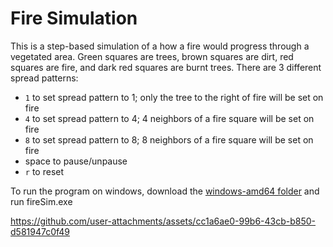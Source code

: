 # Fire Simulation
This is a step-based simulation of a how a fire would progress through a vegetated area. Green squares are trees, brown squares are dirt, red squares are fire, and dark red squares are burnt trees. There are 3 different spread patterns:
- `1` to set spread pattern to 1; only the tree to the right of fire will be set on fire
- `4` to set spread pattern to 4; 4 neighbors of a fire square will be set on fire
- `8` to set spread pattern to 8; 8 neighbors of a fire square will be set on fire
- space to pause/unpause
- `r` to reset

To run the program on windows, download the [windows-amd64 folder](https://github.com/123xxgamer/fireSim/tree/main/fireSim/windows-amd64) and run fireSim.exe



https://github.com/user-attachments/assets/cc1a6ae0-99b6-43cb-b850-d581947c0f49

